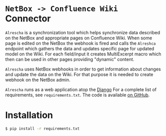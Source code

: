 `NetBox -> Confluence Wiki` Connector
=====================================

`Alrescha` is a synchronization tool which helps synchronize data described on the NetBox and appropriate pages on
Confluence Wiki.
When some page is edited on the NetBox the webhook is fired and calls the `Alreshca` endpoint which gathers the data
 and updates specific page for updated model on the Wiki. For each field/input it creates MultiExcerpt macro
  which then can be used in other pages providing "dynamic" content.

`Alrescha` uses NetBox webhooks in order to get information about changes and update the data on the Wiki.
For that purpose it is needed to create webhook on the NetBox admin.

`Alrescha` runs as a web application atop the [Django](https://www.djangoproject.com/)
For a complete list of requirements, see `requirements.txt`. The code is available [on GitHub](https://github.com/hovodab/alrescha).


# Installation

```bash
$ pip install -r requirements.txt
```
